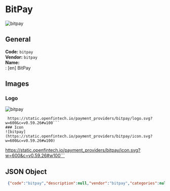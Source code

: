 # BitPay 
![bitpay](https://static.openfintech.io/payment_providers/bitpay/logo.svg?w=600&c=v0.59.26#w100)  
## General 
**Code:** `bitpay`  
**Vendor:** `bitpay`  
**Name:**  
:	[en] BitPay  
## Images 
### Logo 
![bitpay](https://static.openfintech.io/payment_providers/bitpay/logo.svg?w=600&c=v0.59.26#w100)  
```
 https://static.openfintech.io/payment_providers/bitpay/logo.svg?w=600&c=v0.59.26#w100```  
### Icon 
![bitpay](https://static.openfintech.io/payment_providers/bitpay/icon.svg?w=600&c=v0.59.26#w100)  
```
 https://static.openfintech.io/payment_providers/bitpay/icon.svg?w=600&c=v0.59.26#w100```  
## JSON Object 
```json
 {"code":"bitpay","description":null,"vendor":"bitpay","categories":null,"countries":null,"payment_method":null,"payout_method":null,"metadata":{"about_payments_code":"bitpay"},"name":{"en":"BitPay"}}```  
